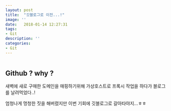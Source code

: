 ```yaml
---
layout: post
title:  "깃블로그로 이전...!"
image: ''
date:   2018-01-14 12:27:31
tags:
- Git
description: ''
categories:
- Git
---
```


<img src="https://octodex.github.com/images/codercat.jpg" alt="">

## Github ? why ?

새벽에 새로 구매한 도메인을 매핑하기위해 가상호스트로 프록시 작업을 하다가 블로그를 날려먹었다..! 

엄청나게 멍청한 짓을 해버렸지만 이번 기회에 깃블로그로 갈아타야지...ㅎㅎ 

